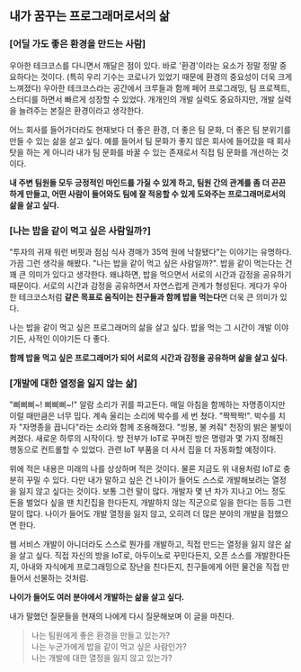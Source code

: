 ## 내가 꿈꾸는 프로그래머로서의 삶

### [어딜 가도 좋은 환경을 만드는 사람]

우아한 테크코스를 다니면서 깨달은 점이 있다. 바로 '환경'이라는 요소가 정말 정말 중요하다는 것이다. (특히 우리 기수는 코로나가 있었기 때문에 환경의 중요성이 더욱 크게 느껴졌다) 우아한 테크코스라는 공간에서 크루들과 함께 페어 프로그래밍, 팀 프로젝트, 스터디를 하면서 빠르게 성장할 수 있었다. 개개인의 개발 실력도 중요하지만, 개발 실력을 늘려주는 본질은 환경이라고 생각한다.

어느 회사를 들어가더라도 현재보다 더 좋은 환경, 더 좋은 팀 문화, 더 좋은 팀 분위기를 만들 수 있는 삶을 살고 싶다. 예를 들어서 팀 문화가 좋지 않은 회사에 들어갔을 때 회사 탓을 하는 게 아니라 내가 팀 문화를 바꿀 수 있는 존재로서 직접 팀 문화를 개선하는 것이다. 

**내 주변 팀원들 모두 긍정적인 마인드를 가질 수 있게 하고, 팀원 간의 관계를 좀 더 끈끈하게 만들고, 어떤 사람이 들어와도 팀에 잘 적응할 수 있게 도와주는 프로그래머로서의 삶을 살고 싶다.**

### [나는 밥을 같이 먹고 싶은 사람일까?]

"투자의 귀재 워런 버핏과 점심 식사 경매가 35억 원에 낙찰됐다"는 이야기는 유명하다. 가끔 그런 생각을 해봤다. "나는 밥을 같이 먹고 싶은 사람일까?". 밥을 같이 먹는다는 건 꽤 큰 의미가 있다고 생각한다. 왜냐하면, 밥을 먹으면서 서로의 시간과 감정을 공유하기 때문이다. 서로의 시간과 감정을 공유하면서 자연스럽게 관계가 형성된다. 게다가 우아한 테크코스처럼 **같은 목표로 움직이는 친구들과 함께 밥을 먹는다**면 더욱 큰 의미가 있다.

나는 밥을 같이 먹고 싶은 프로그래머의 삶을 살고 싶다. 밥을 먹는 그 시간이 개발 이야기든, 사적인 이야기든 다 좋다. 

**함께 밥을 먹고 싶은 프로그래머가 되어 서로의 시간과 감정을 공유하며 삶을 살고 싶다.** 

### [개발에 대한 열정을 잃지 않는 삶]

"삐삐삐~! 삐삐삐~!" 알람 소리가 귀를 파고든다. 매일 아침을 함께하는 자명종이지만 이럴 때만큼은 너무 밉다. 계속 울리는 소리에 박수를 세 번 쳤다. "짝짝짝!". 박수를 치자 "자명종을 끕니다"라는 소리와 함께 조용해졌다. "빙봉, 불 켜줘" 천장의 밝은 불빛이 켜졌다. 새로운 하루의 시작이다. 방 전부가 IoT로 꾸며진 방은 명령과 몇 가지 정해진 행동으로 컨트롤할 수 있었다. 관련 IoT 부품을 더 사서 집을 더 자동화할 예정이다.

위에 적은 내용은 미래의 나를 상상하며 적은 것이다. 물론 지금도 위 내용처럼 IoT로 충분히 꾸밀 수 있다. 다만 내가 말하고 싶은 건 나이가 들어도 스스로 개발해보려는 열정을 잃지 않고 싶다는 것이다. 보통 그런 말이 많다. 개발자 몇 년 차가 지나고 어느 정도 돈을 벌었다 싶을 땐 치킨집을 한다든지, 개발하지 않는 직군으로 일을 한다는 등등 그런 말이 많다. 나이가 들어도 개발 열정을 잃지 않고, 오히려 더 많은 분야의 개발을 접했으면 한다.

웹 서비스 개발이 아니더라도 스스로 뭔가를 개발하고, 직접 만드는 열정을 잃지 않은 삶을 살고 싶다. 직접 자신의 방을 IoT로, 아두이노로 꾸민다든지, 오픈 소스를 개발한다든지, 아내와 자식에게 프로그래밍으로 장난을 친다든지, 친구들에게 어떤 물건을 직접 만들어서 선물하는 것처럼.

**나이가 들어도 여러 분야에서 개발하는 삶을 살고 싶다.**

내가 말했던 질문들을 현재의 나에게 다시 질문해보며 이 글을 마친다.

> 나는 팀원에게 좋은 환경을 만들고 있는가?  
나는 누군가에게 밥을 같이 먹고 싶은 사람인가?  
나는 개발에 대한 열정을 잃지 않고 있는가?
